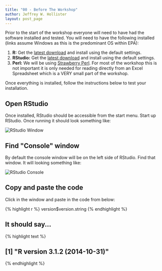 ```yaml
---
title: "00 - Before The Workshop"
author: Jeffrey W. Hollister
layout: post_page
---
```


Prior to the start of the workshop everyone will need to have had the software 
installed and tested.  You will need to have the following installed (links assume Windows as this is the predominant OS within EPA):

1. **R:** Get the [latest download](http://cran.r-project.org/bin/windows/base/) and install using the default settings.
2. **RStudio:** Get the [latest download](http://www.rstudio.com/products/rstudio/download/) and install using the default settings.
3. **Perl:** We will be using [Strawberry Perl](http://strawberryperl.com/).  For most of the workshop this is not important it is only needed for reading directly from an Excel Spreadsheet which is a VERY small part of the workshop.

Once everything is installed, follow the instructions below to test your installation.

## Open RStudio
Once installed, RStudio should be accessible from the start menu.  Start up RStudio.  Once running it should look something like:

![RStudio Window](/introR/figure/rstudio.png)

## Find "Console" window
By default the console window will be on the left side of RStudio.  Find that window.  It will looking something like:  

![RStudio Console](/introR/figure/rstudio_console.png)

## Copy and paste the code
Click in the window and paste in the code from below:


{% highlight r %}
version$version.string
{% endhighlight %}

## It should say...


{% highlight text %}
## [1] "R version 3.1.2 (2014-10-31)"
{% endhighlight %}



